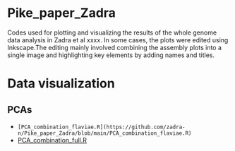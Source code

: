 # Pike_paper_Zadra

Codes used for plotting and visualizing the results of the whole genome data analysis in Zadra et al xxxx.
In some cases, the plots were edited using Inkscape.The editing mainly involved combining the assembly plots into a single image and highlighting key elements by adding names and titles.

# Data visualization
## PCAs
* `[PCA_combination_flaviae.R](https://github.com/zadra-n/Pike_paper_Zadra/blob/main/PCA_combination_flaviae.R)`
* [PCA_combination_full.R](https://github.com/zadra-n/Pike_paper_Zadra/blob/main/PCA_combination_full.R)


